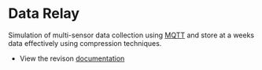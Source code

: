 # Data Relay
Simulation of multi-sensor data collection using [MQTT](https://en.wikipedia.org/wiki/MQTT) and store at a weeks data effectively using compression techniques.
* View the revison [documentation](https://docs.google.com/document/d/1wc0pirQ4sEeZ1fihhxVBe7xG68b0Yp4TOb3xVC2KwYY/edit?usp=sharing)
